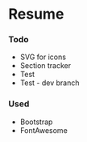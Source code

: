 # Resume

### Todo
* SVG for icons
* Section tracker
* Test
* Test - dev branch

### Used

* Bootstrap
* FontAwesome

